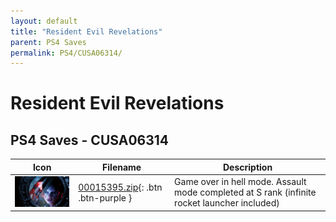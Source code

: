 ```yaml
---
layout: default
title: "Resident Evil Revelations"
parent: PS4 Saves
permalink: PS4/CUSA06314/
---
```

# Resident Evil Revelations

## PS4 Saves - CUSA06314

| Icon | Filename | Description |
|------|----------|-------------|
| ![Resident Evil Revelations](icon0.png) | [00015395.zip](00015395.zip){: .btn .btn-purple } | Game over in hell mode. Assault mode completed at S rank (infinite rocket launcher included) |
